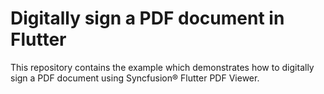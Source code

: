 # Digitally sign a PDF document in Flutter
This repository contains the example which demonstrates how to digitally sign a PDF document using Syncfusion&reg; Flutter PDF Viewer.